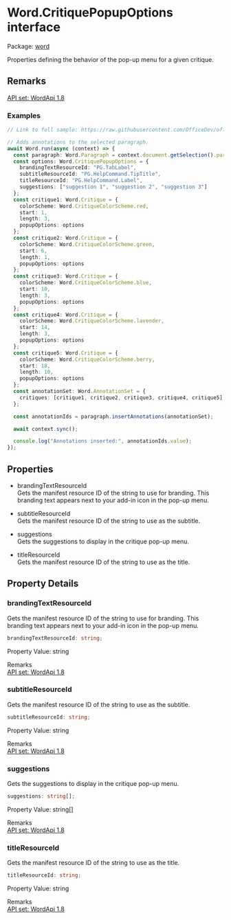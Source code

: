 # Word.CritiquePopupOptions interface

Package: [word](/en-us/javascript/api/word)

Properties defining the behavior of the pop-up menu for a given critique.

## Remarks

[API set: WordApi 1.8](/en-us/javascript/api/requirement-sets/word/word-api-requirement-sets)

### Examples

```typescript
// Link to full sample: https://raw.githubusercontent.com/OfficeDev/office-js-snippets/prod/samples/word/50-document/manage-annotations.yaml

// Adds annotations to the selected paragraph.
await Word.run(async (context) => {
  const paragraph: Word.Paragraph = context.document.getSelection().paragraphs.getFirst();
  const options: Word.CritiquePopupOptions = {
    brandingTextResourceId: "PG.TabLabel",
    subtitleResourceId: "PG.HelpCommand.TipTitle",
    titleResourceId: "PG.HelpCommand.Label",
    suggestions: ["suggestion 1", "suggestion 2", "suggestion 3"]
  };
  const critique1: Word.Critique = {
    colorScheme: Word.CritiqueColorScheme.red,
    start: 1,
    length: 3,
    popupOptions: options
  };
  const critique2: Word.Critique = {
    colorScheme: Word.CritiqueColorScheme.green,
    start: 6,
    length: 1,
    popupOptions: options
  };
  const critique3: Word.Critique = {
    colorScheme: Word.CritiqueColorScheme.blue,
    start: 10,
    length: 3,
    popupOptions: options
  };
  const critique4: Word.Critique = {
    colorScheme: Word.CritiqueColorScheme.lavender,
    start: 14,
    length: 3,
    popupOptions: options
  };
  const critique5: Word.Critique = {
    colorScheme: Word.CritiqueColorScheme.berry,
    start: 18,
    length: 10,
    popupOptions: options
  };
  const annotationSet: Word.AnnotationSet = {
    critiques: [critique1, critique2, critique3, critique4, critique5]
  };

  const annotationIds = paragraph.insertAnnotations(annotationSet);

  await context.sync();

  console.log("Annotations inserted:", annotationIds.value);
});
```

## Properties

- brandingTextResourceId  
  Gets the manifest resource ID of the string to use for branding. This branding text appears next to your add-in icon in the pop-up menu.

- subtitleResourceId  
  Gets the manifest resource ID of the string to use as the subtitle.

- suggestions  
  Gets the suggestions to display in the critique pop-up menu.

- titleResourceId  
  Gets the manifest resource ID of the string to use as the title.

## Property Details

### brandingTextResourceId

Gets the manifest resource ID of the string to use for branding. This branding text appears next to your add-in icon in the pop-up menu.

```typescript
brandingTextResourceId: string;
```

Property Value: string

Remarks  
[API set: WordApi 1.8](/en-us/javascript/api/requirement-sets/word/word-api-requirement-sets)

### subtitleResourceId

Gets the manifest resource ID of the string to use as the subtitle.

```typescript
subtitleResourceId: string;
```

Property Value: string

Remarks  
[API set: WordApi 1.8](/en-us/javascript/api/requirement-sets/word/word-api-requirement-sets)

### suggestions

Gets the suggestions to display in the critique pop-up menu.

```typescript
suggestions: string[];
```

Property Value: string[]

Remarks  
[API set: WordApi 1.8](/en-us/javascript/api/requirement-sets/word/word-api-requirement-sets)

### titleResourceId

Gets the manifest resource ID of the string to use as the title.

```typescript
titleResourceId: string;
```

Property Value: string

Remarks  
[API set: WordApi 1.8](/en-us/javascript/api/requirement-sets/word/word-api-requirement-sets)